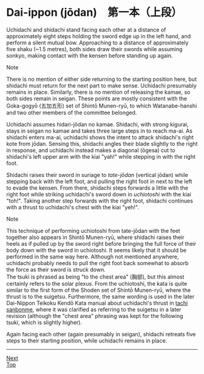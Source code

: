# Dai-ippon (jōdan)　第一本（上段）

Uchidachi and shidachi stand facing each other at a distance of approximately eight steps holding the sword edge up in the left hand, and perform a silent mutual bow. Approaching to a distance of approximately five shaku (~1.5 metres), both sides draw their swords while assuming sonkyo, making contact with the kensen before standing up again.

> [!NOTE]
> There is no mention of either side returning to the starting position here, but shidachi must return for the next part to make sense. Uchidachi presumably remains in place. Similarly, there is no mention of releasing the kamae, so both sides remain in seigan. These points are mostly consistent with the Goka-gogyō (五加五形) set of Shintō Munen-ryū, to which Watanabe-hanshi and two other members of the committee belonged.

Uchidachi assumes hidari-jōdan no kamae. Shidachi, with strong kigurai, stays in seigan no kamae and takes three large steps in to reach ma-ai. As shidachi enters ma-ai, uchidachi shows the intent to attack shidachi's right kote from jōdan. Sensing this, shidachi angles their blade slightly to the right in response, and uchidachi instead makes a diagonal (ōgesa) cut to shidachi's left upper arm with the kiai "yah!" while stepping in with the right foot.

Shidachi raises their sword in suriage to *tate-jōdan* (vertical jōdan) while stepping back with the left foot, and pulling the right foot in next to the left to evade the kensen. From there, shidachi steps forwards a little with the right foot while striking uchidachi's sword down in *uchiotoshi* with the kiai "toh!". Taking another step forwards with the right foot, shidachi continues with a thrust to uchidachi's chest with the kiai "yeh!".

> [!NOTE]
> This technique of performing uchiotoshi from tate-jōdan with the feet together also appears in Shintō Munen-ryū, where shidachi raises their heels as if pulled up by the sword right before bringing the full force of their body down with the sword in uchiotoshi. It seems likely that it should be performed in the same way here. Although not mentioned anywhere, uchidachi probably needs to pull the right foot back somewhat to absorb the force as their sword is struck down.  
> The tsuki is phrased as being "to the chest area" (胸部), but this almost certainly refers to the solar plexus. From the uchiotoshi, the kata is quite similar to the first form of the Shoden set of Shintō Munen-ryū, where the thrust is to the suigetsu. Furthermore, the same wording is used in the later Dai-Nippon Teikoku Kendō Kata manual about uchidachi's thrust in [tachi sanbonme](../nihon_kendo_kata/tachi-sanbonme.md), where it was clarified as referring to the suigetsu in a later revision (although the "chest area" phrasing was kept for the following tsuki, which is slightly higher).

Again facing each other (again presumably in seigan), shidachi retreats five steps to their starting position, while uchidachi remains in place.

----

[Next](dainihon.md)  
[Top](README.md)
